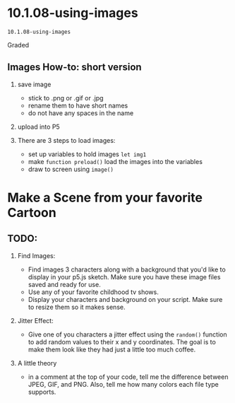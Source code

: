 # 10.1.08-using-images
```
10.1.08-using-images
```
Graded

## Images How-to: short version
1. save image
   - stick to .png or .gif or .jpg
   - rename them to have short names
   - do not have any spaces in the name
3. upload into P5
4. There are 3 steps to load images:

   - set up variables to hold images `let img1`
   - make `function preload()` load the images into the variables  
   - draw to screen using `image()`


# Make a Scene from your favorite Cartoon

## TODO:
1. Find Images:
     - Find images 3 characters along with a background that you'd like to display in your p5.js sketch. Make sure you have these image files saved and ready for use.
     - Use any of your favorite childhood tv shows.
     - Display your characters and background on your script. Make sure to resize them so it makes sense. 
  
2. Jitter Effect:
   -  Give one of you characters a jitter effect using the `random()` function to add random values to their x and y coordinates. The goal is to make them look like they had just a little too much coffee. 
3. A little theory
   - in a comment at the top of your code, tell me the difference between JPEG, GIF, and PNG. Also, tell me how many colors each file type supports. 
